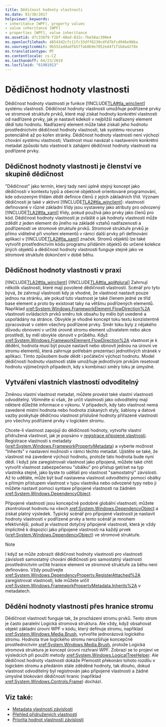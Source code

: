 ```yaml
---
title: Dědičnost hodnoty vlastnosti
ms.date: 03/30/2017
helpviewer_keywords:
- inheritance [WPF], property values
- value inheritance [WPF]
- properties [WPF], value inheritance
ms.assetid: d7c338f9-f2bf-48ed-832c-7be58ac390e4
ms.openlocfilehash: 48543d2cfc11fc33dff6239cdfd7bfcd946e986a
ms.sourcegitcommit: 9b552addadfb57fab0b9e7852ed4f1f1b8a42f8e
ms.translationtype: MT
ms.contentlocale: cs-CZ
ms.lasthandoff: 04/23/2019
ms.locfileid: "61981913"
---
```

# <a name="property-value-inheritance"></a>Dědičnost hodnoty vlastnosti
Dědičnost hodnoty vlastnosti je funkce [!INCLUDE[TLA#tla_winclient](../../../../includes/tlasharptla-winclient-md.md)] systému vlastností. Dědičnost hodnoty vlastnosti umožňuje podřízené prvky ve stromové struktuře prvků, které mají získat hodnoty konkrétní vlastnosti od nadřízené prvky, jak je nastavit kdekoli v nejbližší nadřazený element dědí tuto hodnotu. Nadřazený element může také získali jeho hodnotu prostřednictvím dědičnost hodnoty vlastnosti, tak systému recurses potenciálně až po kořen stránky. Dědičnost hodnoty vlastnosti není výchozí chování systému vlastnosti; Vlastnost musí navázat s nastavením konkrétní metadat způsobí tuto vlastnost k zahájení dědičnost hodnoty vlastnosti na podřízené prvky.  

<a name="Property_Value_Inheritance_is_Containment_Inheritance"></a>   
## <a name="property-value-inheritance-is-containment-inheritance"></a>Dědičnost hodnoty vlastnosti je členství ve skupině dědičnost  
 "Dědičnost" jako termín, který tady není úplně stejný koncept jako dědičnosti v kontextu typů a obecné objektově orientované programování, kde odvozeným třídám dědit definice členů z jejich základních tříd. Význam dědičnosti je také v aktivní [!INCLUDE[TLA2#tla_winclient](../../../../includes/tla2sharptla-winclient-md.md)]: vlastnosti definované v různé základní třídy jsou vystaveny jako atributy pro odvozený [!INCLUDE[TLA2#tla_xaml](../../../../includes/tla2sharptla-xaml-md.md)] třídy, pokud používá jako prvky jako členů pro kód. Dědičnost hodnoty vlastnosti je zvláště o jak hodnoty vlastností může zdědit z jeden element do jiného na základě vztahů nadřazenosti a podřízenosti ve stromové struktuře prvků. Stromové struktuře prvků je přímo viditelné při vnoření elementů v rámci další prvky při definování aplikací v [!INCLUDE[TLA2#tla_xaml](../../../../includes/tla2sharptla-xaml-md.md)] značek. Stromů objektů lze také vytvořit prostřednictvím kódu programu přidáním objektů do určené kolekce jiných objektů a dědičnost hodnoty vlastnosti funguje stejně jako ve stromové struktuře dokončení v době běhu.  
  
<a name="Practical_Applications_of_Property_Value_Inheritance"></a>   
## <a name="practical-applications-of-property-value-inheritance"></a>Dědičnost hodnoty vlastnosti v praxi  
 [!INCLUDE[TLA2#tla_winclient](../../../../includes/tla2sharptla-winclient-md.md)] [!INCLUDE[TLA#tla_api#plural](../../../../includes/tlasharptla-apisharpplural-md.md)] Zahrnují několik vlastností, které mají povolené dědičnosti vlastností. Scénář pro tyto bývá, že zahrnují vlastnosti kdy je vhodné, že vlastnost nastavit pouze jednou na stránku, ale pokud tuto vlastnost je také členem jedné ze tříd base element a proto by existovat taky na většinu podřízených elementů. Například <xref:System.Windows.FrameworkElement.FlowDirection%2A> vlastností ovládacích prvků směru tok obsahu by mělo být uvedené a uspořádány na stránce. Obvykle je vhodné koncept toku textu konzistentně zpracovávat v celém všechny podřízené prvky. Směr toku byly z nějakého důvodu obnovení v určité úrovně stromu element uživatelem nebo akce prostředí, by měl obvykle obnovit v průběhu. Když <xref:System.Windows.FrameworkElement.FlowDirection%2A> vlastnost je k dědění, hodnota musí být pouze nastavit nebo obnovit jednou na úrovni ve stromu elementů, která zahrnuje potřebám prezentaci jednotlivých stránek v aplikaci. Tímto způsobem bude dědit i počáteční výchozí hodnotu. Model dědičnosti hodnotu vlastnosti stále umožňuje jednotlivým prvkům resetovat hodnotu výjimečných případech, kdy s kombinaci směry toku je úmyslné.  
  
<a name="Making_a_Custom_Property_Inheritable"></a>   
## <a name="making-a-custom-property-inheritable"></a>Vytváření vlastních vlastností odvoditelný  
 Změnou vlastní vlastnost metadat, můžete provést také vlastní vlastnosti odvoditelný. Všimněte si však, že určit vlastnosti jako odvoditelný mají některé důležité informace o výkonu. V případech, kdy tato vlastnost nemá zavedené místní hodnota nebo hodnota získaných styly, šablony a datové vazby poskytuje dědičnou vlastnost příslušné hodnoty přiřazené vlastnosti pro všechny podřízené prvky v logickém stromu.  
  
 Chcete-li vlastnost zapojují do dědičnosti hodnoty, vytvořte vlastní přidružená vlastnost, jak je popsáno v [registrace připojené vlastnosti](how-to-register-an-attached-property.md). Registrace vlastnosti s metadaty (<xref:System.Windows.FrameworkPropertyMetadata>) a vyberte možnost "Inherits" v nastavení možnosti v rámci těchto metadat. Ujistěte se také, že vlastnost má zavedené výchozí hodnotu, protože tato hodnota bude nyní dědí. I když jste zaregistrovali vlastnost jako připojená, můžete také chtít vytvořit vlastnost zabezpečenou "obálku" pro přístup get/set na typ vlastníka stejně, jako byste to udělali pro vlastnost "samostatný" závislosti. Až to uděláte, může být buď nastavena vlastnost odvoditelný pomocí obálky s přímým přístupem vlastnost v typu vlastníka nebo odvozené typy nebo ji můžete nastavit pomocí syntaxe připojené vlastnosti na žádném <xref:System.Windows.DependencyObject>.  
  
 Připojené vlastnosti jsou koncepčně podobné globální vlastnosti; můžete zkontrolovat hodnotu na všech <xref:System.Windows.DependencyObject> a získat platný výsledek. Typický scénář pro připojené vlastnosti je nastavit hodnoty vlastností v podřízené prvky a tento scénář je mnohem efektivnější, pokud je vlastnost dotyčný připojené vlastnosti, která je vždy implicitně k dispozici jako připojené vlastnosti na každý prvek (<xref:System.Windows.DependencyObject>) ve stromové struktuře.  
  
> [!NOTE]
>  I když se může zobrazit dědičnost hodnoty vlastnosti pro vlastnosti závislosti samostatný chování dědičnosti pro samostatný vlastnosti prostřednictvím určité hranice element ve stromové struktuře za běhu není definováno. Vždy používejte <xref:System.Windows.DependencyProperty.RegisterAttached%2A> zaregistrovat vlastnosti, kde můžete určit <xref:System.Windows.FrameworkPropertyMetadata.Inherits%2A> v metadatech.  
  
<a name="InheritanceContext"></a>   
## <a name="inheriting-property-values-across-tree-boundaries"></a>Dědění hodnoty vlastností přes hranice stromu  
 Dědičnost vlastnosti funguje tak, že procházení stromu prvků. Tento strom je často paralelní Logická stromová struktura. Ale vždy, když obsahovat objekt základní úrovni WPF v kódu, který definuje stromu, například <xref:System.Windows.Media.Brush>, vytvoříte jednorázová logického stromu. Hodnota true logického stromu nerozšiřuje koncepčně prostřednictvím <xref:System.Windows.Media.Brush>, protože Logická stromová struktura je koncept úrovni rozhraní WPF. Zobrazí se to projeví ve výsledcích při použití metody <xref:System.Windows.LogicalTreeHelper>. Ale dědičnost hodnoty vlastnosti dokáže Přemostit překonání tohoto rozdílu v logickém stromu a předáním stále zděděné hodnoty, tak dlouho, dokud vlastnost odvoditelný byl registrován jako připojené vlastnosti a žádné úmyslné blokování dědičnosti hranic (například <xref:System.Windows.Controls.Frame>) dochází.  
  
## <a name="see-also"></a>Viz také:

- [Metadata vlastností závislosti](dependency-property-metadata.md)
- [Přehled přidružených vlastností](attached-properties-overview.md)
- [Priorita hodnot vlastností závislosti](dependency-property-value-precedence.md)
